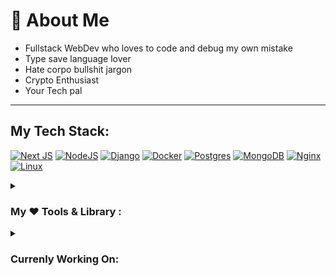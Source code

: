# 💫 About Me

- Fullstack WebDev who loves to code and debug my own mistake
- Type save language lover
- Hate corpo bullshit jargon
- Crypto Enthusiast
- Your Tech pal

---

## My Tech Stack:

[![Next JS](https://img.shields.io/badge/Next-black?style=for-the-badge&logo=next.js&logoColor=white)](https://nextjs.org/) 
[![NodeJS](https://img.shields.io/badge/node.js-6DA55F?style=for-the-badge&logo=node.js&logoColor=white)](https://nodejs.org/en) 
[![Django](https://img.shields.io/badge/django-%23092E20.svg?style=for-the-badge&logo=django&logoColor=white)](https://docs.djangoproject.com/en/5.0/)
[![Docker](https://img.shields.io/badge/docker-%230db7ed.svg?style=for-the-badge&logo=docker&logoColor=white)](https://docs.docker.com/)
[![Postgres](https://img.shields.io/badge/postgres-%23316192.svg?style=for-the-badge&logo=postgresql&logoColor=white)](https://www.postgresql.org/docs/)
[![MongoDB](https://img.shields.io/badge/MongoDB-%234ea94b.svg?style=for-the-badge&logo=mongodb&logoColor=white)](https://www.mongodb.com/docs/manual/core/document/)
[![Nginx](https://img.shields.io/badge/nginx-%23009639.svg?style=for-the-badge&logo=nginx&logoColor=white)](https://nginx.org/en/)
[![Linux](https://img.shields.io/badge/Linux-FCC624?style=for-the-badge&logo=linux&logoColor=black)](https://alpinelinux.org/)

<details>
<summary><h3>My ❤️ Tools & Library :</h3></summary>

#### Fontend

[![TailwindCSS](https://img.shields.io/badge/tailwindcss-%2338B2AC.svg?style=for-the-badge&logo=tailwind-css&logoColor=white)](https://tailwindcss.com/)
[![Prisma](https://img.shields.io/badge/Prisma-3982CE?style=for-the-badge&logo=Prisma&logoColor=white)](https://www.prisma.io/docs)
[![Zod](https://img.shields.io/badge/zod-%233068b7.svg?style=for-the-badge&logo=zod&logoColor=white)](https://zod.dev/)
[![NodeJS](https://img.shields.io/badge/node.js-6DA55F?style=for-the-badge&logo=node.js&logoColor=white)](https://nodejs.org/en)
[![React Hook Form](https://img.shields.io/badge/React%20Hook%20Form-%23EC5990.svg?style=for-the-badge&logo=reacthookform&logoColor=white)](https://react-hook-form.com/docs)
[![NPM](https://img.shields.io/badge/NPM-%23CB3837.svg?style=for-the-badge&logo=npm&logoColor=white)](https://www.npmjs.com/)

<a href="https://orm.drizzle.team/" class="color:inherit" >
  <img src="asset/drizzle.svg" alt="Drizzle" width="100">
</a>

#### Backend 

[![Bun](https://img.shields.io/badge/Bun-%23000000.svg?style=for-the-badge&logo=bun&logoColor=white)](https://bun.sh/)
[![DjangoREST](https://img.shields.io/badge/DJANGO-REST-ff1709?style=for-the-badge&logo=django&logoColor=white&color=ff1709&labelColor=gray)](https://www.django-rest-framework.org/)

#### My ❤️ Programming Language

[![TypeScript](https://img.shields.io/badge/typescript-%23007ACC.svg?style=for-the-badge&logo=typescript&logoColor=white)](https://www.typescriptlang.org/docs/handbook/typescript-in-5-minutes.html)
[![Go](https://img.shields.io/badge/go-%2300ADD8.svg?style=for-the-badge&logo=go&logoColor=white)](https://go.dev/doc/)
[![Python](https://img.shields.io/badge/python-3670A0?style=for-the-badge&logo=python&logoColor=ffdd54)](https://docs.python.org/3/)
[![JavaScript](https://img.shields.io/badge/javascript-%23323330.svg?style=for-the-badge&logo=javascript&logoColor=%23F7DF1E)](https://developer.mozilla.org/en-US/docs/Web/JavaScript)
[![Lua](https://img.shields.io/badge/lua-%232C2D72.svg?style=for-the-badge&logo=lua&logoColor=white)](https://www.tutorialspoint.com/lua/index.htm) <!-- the lua official docs are not very User friendly -->

#### My ❤️ Hosting Platform

[![Linode](https://img.shields.io/badge/linode-00A95C?style=for-the-badge&logo=linode&logoColor=white)](https://www.linode.com)
</details>

<details>
<summary><h3>Currenly Working On:</h3></summary>

[![Golang](https://img.shields.io/badge/Go-00ADD8?style=for-the-badge&logo=go&logoColor=white)](https://go.dev/doc/)
[![Bun](https://img.shields.io/badge/Bun-%23000000.svg?style=for-the-badge&logo=bun&logoColor=white)](https://bun.sh/)

</details>